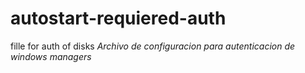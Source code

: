 # autostart-requiered-auth
fille for auth of disks 
*Archivo de configuracion para autenticacion de windows managers*
